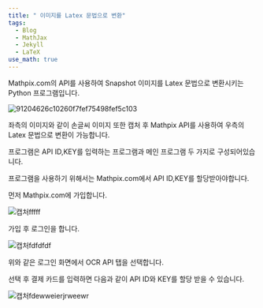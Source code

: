 ```yaml
---
title: " 이미지를 Latex 문법으로 변환"
tags:
  - Blog
  - MathJax
  - Jekyll
  - LaTeX
use_math: true
---
```



Mathpix.com의 API를 사용하여 Snapshot 이미지를 Latex 문법으로 변환시키는 Python 프로그램입니다.

![91204626c10260f7fef75498fef5c103](https://user-images.githubusercontent.com/53217819/91944373-eee29680-ed38-11ea-80e5-9b64514dfe82.png)

좌측의 이미지와 같이 손글씨 이미지 또한 캡처 후 Mathpix API를 사용하여 우측의 Latex 문법으로 변환이 가능합니다.

프로그램은 API ID,KEY를 입력하는 프로그램과 메인 프로그램 두 가지로 구성되어있습니다.

프로그램을 사용하기 위해서는 Mathpix.com에서 API ID,KEY를 할당받아야합니다.

먼저 Mathpix.com에 가입합니다.

![캡처fffff](https://user-images.githubusercontent.com/53217819/91945024-bee7c300-ed39-11ea-81fd-523d67df75b2.PNG)

가입 후 로그인을 합니다.

![캡처fdfdfdf](https://user-images.githubusercontent.com/53217819/91945842-0706e580-ed3a-11ea-9bac-133b66e93d20.PNG)

위와 같은 로그인 화면에서 OCR API 탭을 선택합니다. 

선택 후 결제 카드를 입력하면 다음과 같이 API ID와 KEY를 할당 받을 수 있습니다.

![캡처fdewweierjrweewr](https://user-images.githubusercontent.com/53217819/91946858-5a793380-ed3a-11ea-85a4-ae9ccf8d71f4.PNG)
